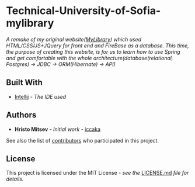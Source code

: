 # Technical-University-of-Sofia-mylibrary

*A remake of my original website([MyLibrary](https://github.com/iccaka/MyLibrary)) which used HTML/CSS/JS+JQuery for front end and FireBase as a database. This time, the purpose of creating this website, is for us to learn how to use Spring and get comfortable with the whole architecture(database(relational, Postgres) -> JDBC -> ORM(Hibernate) -> API)*

## Built With

* [Intellij](https://www.jetbrains.com/idea/) - *The IDE used*

## Authors

* **Hristo Mitsev** - *Initial work* - [iccaka](https://github.com/iccaka)

See also the list of [contributors](https://github.com/iccaka/Technical-University-of-Sofia-mylibrary/graphs/contributors) who participated in this project.

## License

This project is licensed under the MIT License - *see the* [LICENSE.md](https://github.com/iccaka/Technical-University-of-Sofia-mylibrary/blob/master/LICENSE.md) *file for details.*
